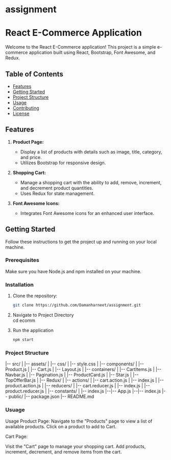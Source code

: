 # assignment
# React E-Commerce Application

Welcome to the React E-Commerce application! This project is a simple e-commerce application built using React, Bootstrap, Font Awesome, and Redux.

## Table of Contents
- [Features](#features)
- [Getting Started](#getting-started)
- [Project Structure](#project-structure)
- [Usage](#usage)
- [Contributing](#contributing)
- [License](#license)

## Features

1. **Product Page:**
   - Display a list of products with details such as image, title, category, and price.
   - Utilizes Bootstrap for responsive design.

2. **Shopping Cart:**
   - Manage a shopping cart with the ability to add, remove, increment, and decrement product quantities.
   - Uses Redux for state management.

3. **Font Awesome Icons:**
   - Integrates Font Awesome icons for an enhanced user interface.

## Getting Started

Follow these instructions to get the project up and running on your local machine.

### Prerequisites

Make sure you have Node.js and npm installed on your machine.

### Installation

1. Clone the repository:

   ```bash
   git clone https://github.com/Damanharneet/assignment.git
2. Navigate to Project Directory  
   cd ecomm
3. Run the application
   ```bash
   npm start

### Project Structure

|-- src/
|   |-- assets/
|        |-- css/
|            |-- style.css
|   |-- components/
|       |-- Product.js
|       |-- Cart.js
|       |-- Layout.js
|   |-- containers/
|       |-- CartItems.js
|       |-- Navbar.js
|       |-- Pagination.js
|       |-- ProductCard.js
|       |-- Star.js
|       |-- TopOfferBar.js
|   |-- Redux/
|       |-- actions/
|           |-- cart.action.js
|           |-- index.js
|           |-- product.action.js
|       |-- reducers/
|           |-- cart.reducer.js
|           |-- index.js
|           |-- product.reducer.js
|       |-- constants/
|           |-- index.js
|--|-- App.js
|--|-- index.js
|-- public/
|-- package.json
|-- README.md

### Usuage
Usage
Product Page:
Navigate to the "Products" page to view a list of available products.
Click on a product to add to Cart.

Cart Page:

Visit the "Cart" page to manage your shopping cart.
Add products, increment, decrement, and remove items from the cart.
